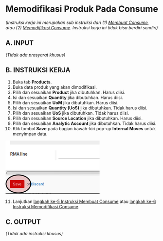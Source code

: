 # Memodifikasi Produk Pada Consume

*(Instruksi kerja ini merupakan sub instruksi dari (1) [Membuat Consume](./membuat.md), atau (2) [Memodifikasi Consume](./modifikasi.md). Instruksi kerja ini tidak bisa berdiri sendiri)*

## A. INPUT

*(Tidak ada prasyarat khusus)*

## B. INSTRUKSI KERJA

1. Buka tab **Products**.
2. Buka data produk yang akan dimodifikasi.
3. Pilih dan sesuaikan **Product** jika dibutuhkan. Harus diisi.
4. Isi dan sesuaikan **Quantity** jika dibutuhkan. Harus diisi.
5. Pilih dan sesuaikan **UoM** jika dibutuhkan. Harus diisi.
6. Isi dan sesuaikan **Quantity (UoS)** jika dibutuhkan. Tidak harus diisi.
7. Pilih dan sesuaikan **UoS** jika dibutuhkan. Tidak harus diisi.
8. Pilih dan sesuaikan **Source Location** jika dibutuhkan. Harus diisi.
9. Pilih dan sesuaikan **Analytic Account** jika dibutuhkan. Tidak harus diisi.
10. Klik tombol **Save** pada bagian bawah-kiri pop-up **Internal Moves** untuk menyimpan data.

![](../../img/consume/tombol-save-produk.png)

11. Lanjutkan [langkah ke-5 Instruksi Membuat Consume](./membuat.md#l5) atau [langkah ke-6 Instruksi Memodifikasi Consume](./modifikasi.md#l6).

## C. OUTPUT

*(Tidak ada instruksi khusus)*
